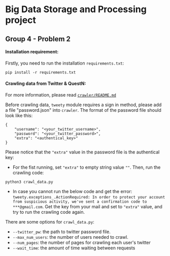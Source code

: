 # Big Data Storage and Processing project

## Group 4 - Problem 2

#### Installation requirement:

Firstly, you need to run the installation `requirements.txt`:

```
pip install -r requirements.txt
```

#### Crawling data from Twitter & QuestN:

For more information, please read [`crawler/README.md`](crawler/README.md)

Before crawling data, `tweety` module requires a sign in method, please add a file "password.json" into `crawler`. The format of the password file should look like this:

```
{
    "username": "<your_twitter_username>",
    "password": "<your_twitter_password>",
    "extra": "<authentical_key>"
}
```

Please notice that the `"extra"` value in the password file is the authentical key:

-   For the fist running, set `"extra"` to empty string value `""`.
    Then, run the crawling code:

```
python3 crawl_data.py
```

-   In case you cannot run the below code and get the error:
    `tweety.exceptions_.ActionRequired: In order to protect your account from suspicious activity, we've sent a confirmation code to ***@gmail.com`.
    Get the key from your mail and set to `"extra"` value, and try to run the crawling code again.

There are some options for `crawl_data.py`:
- `--twitter_pw`: the path to twitter password file.
- `--max_num_users`: the number of users needed to crawl.
- `--num_pages`: the number of pages for crawling each user's twitter
- `--wait_time`: the amount of time waiting between requests
